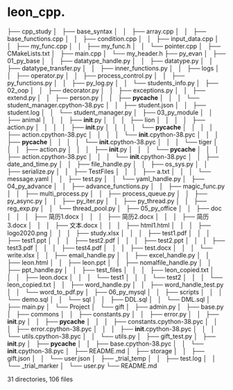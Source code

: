 # leon_cpp.

├── cpp_study
│   ├── base_syntax
│   │   ├── array.cpp
│   │   ├── base_functions.cpp
│   │   ├── condition.cpp
│   │   ├── input_data.cpp
│   │   ├── my_func.cpp
│   │   ├── my_func.h
│   │   └── pointer.cpp
│   ├── CMakeLists.txt
│   ├── main.cpp
│   └── my_header.h
├── py_evan
│   ├── 01_py_base
│   │   ├── datatype_handle.py
│   │   ├── datatype.py
│   │   ├── datatype_transfer.py
│   │   ├── inner_functions.py
│   │   ├── logs
│   │   ├── operator.py
│   │   ├── process_control.py
│   │   ├── py_functions.py
│   │   ├── py_log.py
│   │   └── students_info.py
│   ├── 02_oop
│   │   ├── decorator.py
│   │   ├── exceptions.py
│   │   ├── extend.py
│   │   ├── person.py
│   │   ├── __pycache__
│   │   │   └── student_manager.cpython-38.pyc
│   │   ├── student.json
│   │   ├── student.log
│   │   └── student_manager.py
│   ├── 03_py_module
│   │   ├── animal
│   │   │   ├── __init__.py
│   │   │   ├── lion
│   │   │   │   ├── action.py
│   │   │   │   ├── __init__.py
│   │   │   │   └── __pycache__
│   │   │   │       ├── action.cpython-38.pyc
│   │   │   │       └── __init__.cpython-38.pyc
│   │   │   ├── __pycache__
│   │   │   │   └── __init__.cpython-38.pyc
│   │   │   └── tiger
│   │   │       ├── action.py
│   │   │       ├── __init__.py
│   │   │       └── __pycache__
│   │   │           ├── action.cpython-38.pyc
│   │   │           └── __init__.cpython-38.pyc
│   │   ├── date_and_time.py
│   │   ├── file_handle.py
│   │   ├── os_sys.py
│   │   ├── serialize.py
│   │   ├── TestFiles
│   │   │   ├── a.txt
│   │   │   └── message.yaml
│   │   ├── test.py
│   │   └── yaml_handle.py
│   ├── 04_py_advance
│   │   ├── advance_functions.py
│   │   ├── magic_func.py
│   │   ├── multi_process.py
│   │   ├── process_queue.py
│   │   ├── py_async.py
│   │   ├── py_iter.py
│   │   ├── py_thread.py
│   │   ├── reg_exp.py
│   │   └── thread_pool.py
│   ├── 05_py_office
│   │   ├── doc
│   │   │   ├── 简历1.docx
│   │   │   ├── 简历2.docx
│   │   │   ├── 简历3.docx
│   │   │   ├── 文本.docx
│   │   │   ├── html1.html
│   │   │   ├── logo2020.png
│   │   │   ├── study.xlsx
│   │   │   ├── test1.pdf
│   │   │   ├── test1.ppt
│   │   │   ├── test2.pdf
│   │   │   ├── test2.ppt
│   │   │   ├── test3.pdf
│   │   │   ├── test4.pdf
│   │   │   ├── test.docx
│   │   │   └── write.xlsx
│   │   ├── email_handle.py
│   │   ├── excel_handle.py
│   │   ├── leon.html
│   │   ├── leon.ppt
│   │   ├── nomalfile_handle.py
│   │   ├── ppt_handle.py
│   │   ├── test_files
│   │   │   ├── leon_copied.txt
│   │   │   ├── leon.docx
│   │   │   └── test1
│   │   │       └── test2
│   │   │           └── leon_copied.txt
│   │   ├── word_handle.py
│   │   ├── word_handle_test.py
│   │   └── word_to_pdf.py
│   ├── 06_py_mysql
│   │   ├── scripts
│   │   │   └── demo.sql
│   │   └── sql
│   │       ├── DDL.sql
│   │       └── DML.sql
│   ├── main.py
│   └── Project
│       └── gift
│           ├── admin.py
│           ├── base.py
│           ├── commons
│           │   ├── constants.py
│           │   ├── error.py
│           │   ├── __init__.py
│           │   ├── __pycache__
│           │   │   ├── constants.cpython-38.pyc
│           │   │   ├── error.cpython-38.pyc
│           │   │   ├── __init__.cpython-38.pyc
│           │   │   └── utils.cpython-38.pyc
│           │   └── utils.py
│           ├── gift_test.py
│           ├── __init__.py
│           ├── __pycache__
│           │   ├── base.cpython-38.pyc
│           │   └── __init__.cpython-38.pyc
│           ├── README.md
│           ├── storage
│           │   ├── gift.json
│           │   └── user.json
│           ├── _trial_temp
│           │   ├── test.log
│           │   └── _trial_marker
│           └── user.py
└── README.md

31 directories, 106 files
